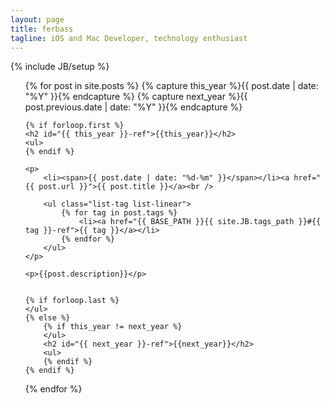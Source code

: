 ```yaml
---
layout: page
title: ferbass
tagline: iOS and Mac Developer, technology enthusiast
---
```

{% include JB/setup %}

<ul class="posts">
{% for post in site.posts  %}
    {% capture this_year %}{{ post.date | date: "%Y" }}{% endcapture %}
    {% capture next_year %}{{ post.previous.date | date: "%Y" }}{% endcapture %}

    {% if forloop.first %}
    <h2 id="{{ this_year }}-ref">{{this_year}}</h2>
    <ul>
    {% endif %}

    <p>
        <li><span>{{ post.date | date: "%d-%m" }}</span></li><a href="{{ post.url }}">{{ post.title }}</a><br />

	    <ul class="list-tag list-linear">
            {% for tag in post.tags %}
                <li><a href="{{ BASE_PATH }}{{ site.JB.tags_path }}#{{ tag }}-ref">{{ tag }}</a></li>
            {% endfor %}
        </ul>
    </p>

    <p>{{post.description}}</p>


    {% if forloop.last %}
    </ul>
    {% else %}
        {% if this_year != next_year %}
        </ul>
        <h2 id="{{ next_year }}-ref">{{next_year}}</h2>
        <ul>
        {% endif %}
    {% endif %}
{% endfor %}
</ul>


